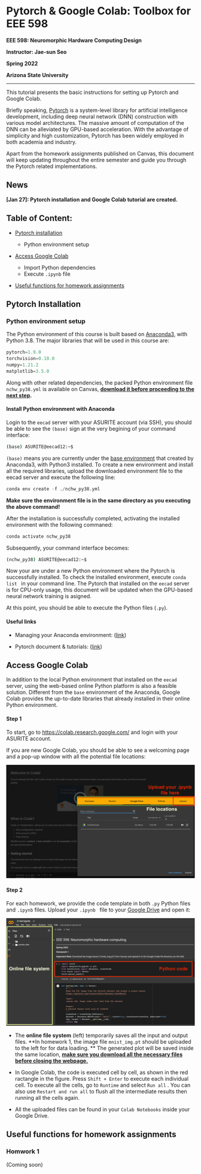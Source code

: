 # Pytorch & Google Colab: Toolbox for EEE 598

**EEE 598: Neuromorphic Hardware Computing Design**

**Instructor: Jae-sun Seo**

**Spring 2022**

**Arizona State University**

------

This tutorial presents the basic instructions for setting up Pytorch and Google Colab.

Briefly speaking, [Pytorch](https://pytorch.org/docs/master/index.html) is a system-level library for artificial intelligence development, including deep neural network (DNN) construction with various model architectures. The massive amount of computation of the DNN can be alleviated by GPU-based acceleration. With the advantage of simplicity and high customization, Pytorch has been widely employed in both academia and industry. 

Apart from the homework assignments published on Canvas, this document will keep updating throughout the entire semester and guide you through the Pytorch related implementations. 

## News

**[Jan 27]: Pytorch installation and Google Colab tutorial are created.**

## Table of Content:

- [Pytorch installation](https://github.com/mengjian0502/NCHW-Tutorial#pytorch-installation)
  - Python environment setup

- [Access Google Colab](https://github.com/mengjian0502/NCHW-Tutorial#access-google-colab)
  - Import Python dependencies 
  - Execute `.ipynb` file
- [Useful functions for homework assignments](https://github.com/mengjian0502/NCHW-Tutorial#useful-functions-for-homework-assignments)



## Pytorch Installation

### Python environment setup

The Python environment of this course is built based on [Anaconda3](https://docs.anaconda.com/anaconda/install/), with Python 3.8.  The major libraries that will be used in this course are:

```python
pytorch=1.9.0
torchvision=0.10.0
numpy=1.21.2
matplotlib=3.5.0
```

Along with other related dependencies, the packed Python environment file `nchw_py38.yml` is available on Canvas, **<u>download it before proceeding to the next step</u>.**

#### Install Python environment with Anaconda 

Login to the `eecad` server with your ASURITE account (via SSH), you should be able to see the `(base)` sign at the very  begining of your command interface:

```bash
(base) ASURITE@eecad12:~$
```

`(base)` means you are currently under the <u>base environment</u> that created by Anaconda3, with Python3 installed. To create a new environment and install all the required libraries, upload the downloaded environment file to the eecad server and execute the following line: 

```python
conda env create -f ./nchw_py38.yml
```

**Make sure the environment file is in the same directory as you executing the above command!** 

After the installation is successfully completed, activating the installed environment with the following commaned:

```bash
conda activate nchw_py38
```

Subsequently, your command interface becomes:

```bash
(nchw_py38) ASURITE@eecad12:~$
```

Now your are under a new Python environment where the Pytorch is successfully installed. To check the installed environment, execute `conda list `  in your command line. The Pytorch that installed on the `eecad` server is for CPU-only usage, this document will be updated when the GPU-based neural network training is asigned. 

At this point, you should be able to execute the Python files (`.py`). 

#### Useful links

- Managing your Anaconda environment: ([link](https://conda.io/projects/conda/en/latest/user-guide/tasks/manage-environments.html#))

- Pytorch document & tutorials: ([link](https://pytorch.org/docs/stable/index.html))



## Access Google Colab

In addition to the local Python environment that installed on the `eecad` server, using the web-based online Python platform is also a feasible solution. Different from the `base` environment of the Anaconda, Google Colab provides the up-to-date libraries that already installed in their online Python environment. 

#### Step 1

To start, go to https://colab.research.google.com/ and login with your ASURITE account. 

If you are new Google Colab, you should be able to see a welcoming page and a pop-up window with all the potential file locations: 

<img src="./figs/colab_welcome.png" alt="colab_welcome" style="zoom:50%;" />



#### Step 2

For each homework, we provide the code template in both `.py` Python files and `.ipynb` files. Upload your `.ipynb ` file to your <u>Google Drive</u> and open it:

<img src="./figs/colab_open.png" alt="colab_open" style="zoom:50%;" />

- The **online file system** (left) temporarily saves all the input and output files. **In homework 1, the image file `mnist_img.pt` should be uploaded to the left for for data loading. ** The generated plot will be saved inside the same location, **<u>make sure you download all the necessary files before closing the webpage.</u>** 
- In Google Colab, the code is executed cell by cell, as shown in the red ractangle in the figure. Press `Shift + Enter` to execute each individual cell. To execute all the cells, go to `Runtime`  and select `Run all` . You can also use `Restart and run all` to flush all the intermediate results then running all the cells again. 

- All the uploaded files can be found in your `Colab Notebooks` inside your Google Drive.



## Useful functions for homework assignments 

### Homwork 1

(Coming soon)
